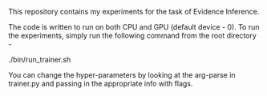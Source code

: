 This repository contains my experiments for the task of Evidence Inference.

The code is written to run on both CPU and GPU (default device - 0). To run the experiments, simply run the following command from the root directory -

./bin/run_trainer.sh 

You can change the hyper-parameters by looking at the arg-parse in trainer.py and passing in the appropriate info with flags.
